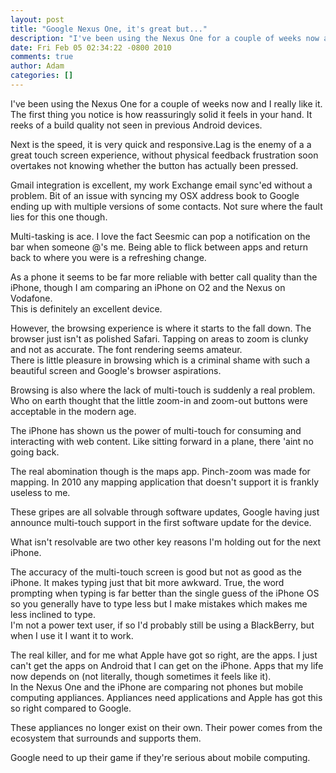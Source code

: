 ```yaml
---
layout: post
title: "Google Nexus One, it's great but..."
description: "I've been using the Nexus One for a couple of weeks now and I really like it. The first thing you notice is how reassuringly solid it feels in your hand. It reeks of a build quality not seen in previous Android devices. Next is the speed, it is ve..."
date: Fri Feb 05 02:34:22 -0800 2010
comments: true
author: Adam
categories: []
---
```


I've been using the Nexus One for a couple of weeks now and I really like it. <br />The first thing you notice is how reassuringly solid it feels in your hand. It reeks of a build quality not seen in previous Android devices. <p /> Next is the speed, it is very quick and responsive.Lag is the enemy of a a great touch screen experience, without physical feedback frustration soon overtakes not knowing whether the button has actually been pressed. <p /> Gmail integration is excellent, my work Exchange email sync'ed without a problem. Bit of an issue with syncing my OSX address book to Google ending up with multiple versions of some contacts. Not sure where the fault lies for this one though. <p /> Multi-tasking is ace. I love the fact Seesmic can pop a notification on the bar when someone @'s me. Being able to flick between apps and return back to where you were is a refreshing change. <p /> As a phone it seems to be far more reliable with better call quality than the iPhone, though I am comparing an iPhone on O2 and the Nexus on Vodafone. <br />This is definitely an excellent device. <p /> However, the browsing experience is where it starts to the fall down. The browser just isn't as polished Safari. Tapping on areas to zoom is clunky and not as accurate. The font rendering seems amateur. <br />There is little pleasure in browsing which is a criminal shame with such a beautiful screen and Google's browser aspirations. <p /> Browsing is also where the lack of multi-touch is suddenly a real problem. Who on earth thought that the little zoom-in and zoom-out buttons were acceptable in the modern age. <p /> The iPhone has shown us the power of multi-touch for consuming and interacting with web content. Like sitting forward in a plane, there 'aint no going back. <p /> The real abomination though is the maps app. Pinch-zoom was made for mapping. In 2010 any mapping application that doesn't support it is frankly useless to me. <p /> These gripes are all solvable through software updates, Google having just announce multi-touch support in the first software update for the device. <p /> What isn't resolvable are two other key reasons I'm holding out for the next iPhone. <p /> The accuracy of the multi-touch screen is good but not as good as the iPhone. It makes typing just that bit more awkward. True, the word prompting when typing is far better than the single guess of the iPhone OS so you generally have to type less but I make mistakes which makes me less inclined to type. <br />I'm not a power text user, if so I'd probably still be using a BlackBerry, but when I use it I want it to work. <p /> The real killer, and for me what Apple have got so right, are the apps. I just can't get the apps on Android that I can get on the iPhone. Apps that my life now depends on (not literally, though sometimes it feels like it). <br />In the Nexus One and the iPhone are comparing not phones but mobile computing appliances. Appliances need applications and Apple has got this so right compared to Google. <p /> These appliances no longer exist on their own. Their power comes from the ecosystem that surrounds and supports them. <p /> Google need to up their game if they're serious about mobile computing.